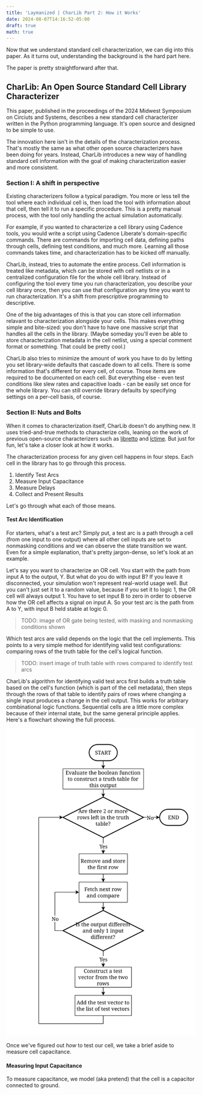 ```yaml
---
title: 'Laymanized | CharLib Part 2: How it Works'
date: 2024-08-07T14:16:52-05:00
draft: true
math: true
---
```


Now that we understand standard cell characterization, we can dig into this paper. As it turns out,
understanding the background is the hard part here.
<!--more-->
The paper is pretty straightforward after that.

## CharLib: An Open Source Standard Cell Library Characterizer

This paper, published in the proceedings of the 2024 Midwest Symposium on Circiuts and Systems,
describes a new standard cell characterizer written in the Python programming language. It's open
source and designed to be simple to use.

The innovation here isn't in the details of the characterization process. That's mostly the same as
what other open source characterizers have been doing for years. Instead, CharLib introduces a new
way of handling standard cell information with the goal of making characterization easier and more
consistent.

### Section I: A shift in perspective

Existing characterizers follow a typical paradigm. You more or less tell the tool where each
individual cell is, then load the tool with information about that cell, then tell it to run a
specific procedure. This is a pretty manual process, with the tool only handling the actual
simulation automatically.

For example, if you wanted to characterize a cell library using Cadence tools, you would write a
script using Cadence Liberate's domain-specific commands. There are commands for importing cell
data, defining paths through cells, defining test conditions, and much more. Learning all those
commands takes time, and characterization has to be kicked off manually.

CharLib, instead, tries to automate the entire process. Cell information is treated like metadata,
which can be stored with cell netlists or in a centralized configuration file for the whole cell
library. Instead of configuring the tool every time you run characterization, you describe your
cell library once, then you can use that configuration any time you want to run characterization.
It's a shift from prescriptive programming to descriptive.

One of the big advantages of this is that you can store cell information relavant to
characterization alongside your cells. This makes everything simple and bite-sized: you don't have
to have one massive script that handles all the cells in the library. (Maybe someday you'll even be
able to store characterization metadata in the cell netlist, using a special comment format or
something. That could be pretty cool.)

CharLib also tries to minimize the amount of work you have to do by letting you set library-wide
defaults that cascade down to all cells. There is some information that's different for every cell,
of course. Those items are required to be documented on each cell. But everything else - even test
conditions like slew rates and capacitive loads - can be easily set once for the whole library. You
can still override library defaults by specifying settings on a per-cell basis, of course.

### Section II: Nuts and Bolts

When it comes to characterization itself, CharLib doesn't do anything new. It uses tried-and-true
methods to characterize cells, leaning on the work of previous open-source characterizers such as
[libretto](https://search.ieice.org/bin/summary.php?id=e106-a_3_551) and
[lctime](https://codeberg.org/librecell/lctime). But just for fun, let's take a closer look at how
it works.

The characterization process for any given cell happens in four steps. Each cell in the library has
to go through this process.
1. Identify Test Arcs
2. Measure Input Capacitance
3. Measure Delays
4. Collect and Present Results

Let's go through what each of those means.

#### Test Arc Identification

For starters, what's a test arc? Simply put, a test arc is a path through a cell (from one input to
one output) where all other cell inputs are set to nonmasking conditions and we can observe the
state transition we want. Even for a simple explanation, that's pretty jargon-dense, so let's look
at an example.

Let's say you want to characterize an OR cell. You start with the path from input A to the output,
Y. But what do you do with input B? If you leave it disconnected, your simulation won't represent
real-world usage well. But you can't just set it to a random value, because if you set it to logic
1, the OR cell will always output 1. You have to set input B to zero in order to observe how the OR
cell affects a signal on input A. So your test arc is the path from A to Y, with input B held
stable at logic 0.

> TODO: image of OR gate being tested, with masking and nonmasking conditions shown

Which test arcs are valid depends on the logic that the cell implements. This points to a very
simple method for identifying valid test configurations: comparing rows of the truth table for the
cell's logical function.

> TODO: insert image of truth table with rows compared to identify test arcs

CharLib's algorithm for identifying valid test arcs first builds a truth table based on the cell's
function (which is part of the cell metadata), then steps through the rows of that table to
identify pairs of rows where changing a single input produces a change in the cell output. This
works for arbitrary combinational logic functions. Sequential cells are a little more complex
because of their internal state, but the same general principle applies. Here's a flowchart showing
the full process.

![Test arc identification flowchart](test_arc_flowchart.svg  "This is about as simple as it gets. This stuff is just plain difficult.")

Once we've figured out *how* to test our cell, we take a brief aside to measure cell capacitance.

#### Measuring Input Capacitance

To measure capacitance, we model (aka pretend) that the cell is a capacitor connected to ground.

